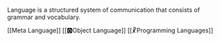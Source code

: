 Language is a structured system of communication that consists of grammar and vocabulary.

[[Meta Language]]
[[🅾️Object Language]]
[[☧Programming Languages]]

